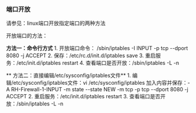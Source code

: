 ### 端口开放
请参见：linux端口开放指定端口的两种方法

开放端口的方法：

**方法一：命令行方式**
               1. 开放端口命令： /sbin/iptables -I INPUT -p tcp --dport 8080 -j ACCEPT
               2. 保存：/etc/rc.d/init.d/iptables save
               3. 重启服务：/etc/init.d/iptables restart
               4. 查看端口是否开放：/sbin/iptables -L -n
    

** 方法二：直接编辑/etc/sysconfig/iptables文件**
               1. 编辑/etc/sysconfig/iptables文件：vi /etc/sysconfig/iptables
                   加入内容并保存：-A RH-Firewall-1-INPUT -m state --state NEW -m tcp -p tcp --dport 8080 -j ACCEPT
               2. 重启服务：/etc/init.d/iptables restart
               3. 查看端口是否开放：/sbin/iptables -L -n